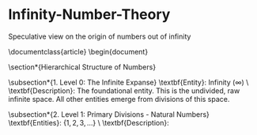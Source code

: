 # Infinity-Number-Theory
Speculative view on the origin of numbers out of infinity

\documentclass{article}
\begin{document}

\section*{Hierarchical Structure of Numbers}

\subsection*{1. Level 0: The Infinite Expanse}
\textbf{Entity}: Infinity ($\infty$) \\
\textbf{Description}: The foundational entity. This is the undivided, raw infinite space. All other entities emerge from divisions of this space.

\subsection*{2. Level 1: Primary Divisions - Natural Numbers}
\textbf{Entities}: $\{1, 2, 3, \ldots\}$ \\
\textbf{Description}:

